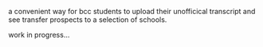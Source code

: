a convenient way for bcc students to upload their unofficical transcript and see transfer prospects to a selection of schools.

work in progress...
